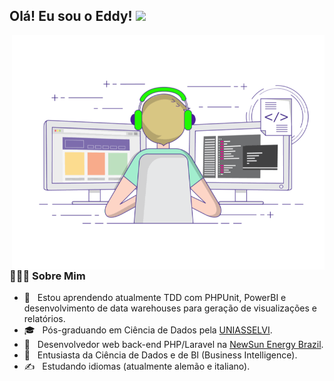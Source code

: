 <h2> Olá! Eu sou o Eddy! <img src="https://github.com/souvikguria98/souvikguria98/blob/master/Hi.gif" width="25"></h2>
<img align="right" alt="GIF" src="https://raw.githubusercontent.com/devSouvik/devSouvik/master/gif3.gif" width="500"/>

<h3> 👨🏻‍💻 Sobre Mim </h3>

- 🔭 &nbsp; Estou aprendendo atualmente TDD com PHPUnit, PowerBI e desenvolvimento de data warehouses para geração de visualizações e relatórios.
- 🎓 &nbsp; Pós-graduando em Ciência de Dados pela [UNIASSELVI](https://portal.uniasselvi.com.br/ "Portal UNIASSELVI").
- 💼 &nbsp; Desenvolvedor web back-end PHP/Laravel na [NewSun Energy Brazil](https://newsun.energy/ "Site de NewSun Energy Brazil").
- 🌱 &nbsp; Entusiasta da Ciência de Dados e de BI (Business Intelligence).
- ✍️ &nbsp; Estudando idiomas (atualmente alemão e italiano).
